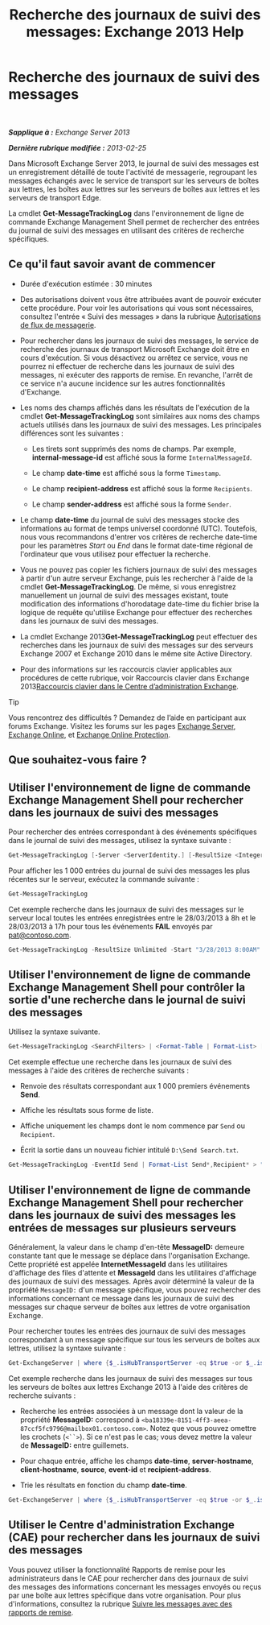 ﻿---
title: 'Recherche des journaux de suivi des messages: Exchange 2013 Help'
TOCTitle: Recherche des journaux de suivi des messages
ms:assetid: e1678327-bcd5-42d4-a363-67f33067fe9a
ms:mtpsurl: https://technet.microsoft.com/fr-fr/library/Bb124926(v=EXCHG.150)
ms:contentKeyID: 51407248
ms.date: 04/24/2018
mtps_version: v=EXCHG.150
ms.translationtype: HT
---

# Recherche des journaux de suivi des messages

 

_**Sapplique à :** Exchange Server 2013_

_**Dernière rubrique modifiée :** 2013-02-25_

Dans Microsoft Exchange Server 2013, le journal de suivi des messages est un enregistrement détaillé de toute l'activité de messagerie, regroupant les messages échangés avec le service de transport sur les serveurs de boîtes aux lettres, les boîtes aux lettres sur les serveurs de boîtes aux lettres et les serveurs de transport Edge.

La cmdlet **Get-MessageTrackingLog** dans l'environnement de ligne de commande Exchange Management Shell permet de rechercher des entrées du journal de suivi des messages en utilisant des critères de recherche spécifiques.

## Ce qu'il faut savoir avant de commencer

  - Durée d'exécution estimée : 30 minutes

  - Des autorisations doivent vous être attribuées avant de pouvoir exécuter cette procédure. Pour voir les autorisations qui vous sont nécessaires, consultez l'entrée « Suivi des messages » dans la rubrique [Autorisations de flux de messagerie](mail-flow-permissions-exchange-2013-help.md).

  - Pour rechercher dans les journaux de suivi des messages, le service de recherche des journaux de transport Microsoft Exchange doit être en cours d'exécution. Si vous désactivez ou arrêtez ce service, vous ne pourrez ni effectuer de recherche dans les journaux de suivi des messages, ni exécuter des rapports de remise. En revanche, l'arrêt de ce service n'a aucune incidence sur les autres fonctionnalités d'Exchange.

  - Les noms des champs affichés dans les résultats de l'exécution de la cmdlet **Get-MessageTrackingLog** sont similaires aux noms des champs actuels utilisés dans les journaux de suivi des messages. Les principales différences sont les suivantes :
    
      - Les tirets sont supprimés des noms de champs. Par exemple, **internal-message-id** est affiché sous la forme `InternalMessageId`.
    
      - Le champ **date-time** est affiché sous la forme `Timestamp`.
    
      - Le champ **recipient-address** est affiché sous la forme `Recipients`.
    
      - Le champ **sender-address** est affiché sous la forme `Sender`.

  - Le champ **date-time** du journal de suivi des messages stocke des informations au format de temps universel coordonné (UTC). Toutefois, nous vous recommandons d'entrer vos critères de recherche date-time pour les paramètres *Start* ou *End* dans le format date-time régional de l'ordinateur que vous utilisez pour effectuer la recherche.

  - Vous ne pouvez pas copier les fichiers journaux de suivi des messages à partir d'un autre serveur Exchange, puis les rechercher à l'aide de la cmdlet **Get-MessageTrackingLog**. De même, si vous enregistrez manuellement un journal de suivi des messages existant, toute modification des informations d'horodatage date-time du fichier brise la logique de requête qu'utilise Exchange pour effectuer des recherches dans les journaux de suivi des messages.

  - La cmdlet Exchange 2013**Get-MessageTrackingLog** peut effectuer des recherches dans les journaux de suivi des messages sur des serveurs Exchange 2007 et Exchange 2010 dans le même site Active Directory.

  - Pour des informations sur les raccourcis clavier applicables aux procédures de cette rubrique, voir Raccourcis clavier dans Exchange 2013[Raccourcis clavier dans le Centre d’administration Exchange](keyboard-shortcuts-in-the-exchange-admin-center-exchange-online-protection-help.md).

> [!TIP]
> Vous rencontrez des difficultés ? Demandez de l’aide en participant aux forums Exchange. Visitez les forums sur les pages <a href="https://go.microsoft.com/fwlink/p/?linkid=60612">Exchange Server</a>, <a href="https://go.microsoft.com/fwlink/p/?linkid=267542">Exchange Online</a>, et <a href="https://go.microsoft.com/fwlink/p/?linkid=285351">Exchange Online Protection</a>.


## Que souhaitez-vous faire ?

## Utiliser l'environnement de ligne de commande Exchange Management Shell pour rechercher dans les journaux de suivi des messages

Pour rechercher des entrées correspondant à des événements spécifiques dans le journal de suivi des messages, utilisez la syntaxe suivante :

```powershell
Get-MessageTrackingLog [-Server <ServerIdentity.] [-ResultSize <Integer> | Unlimited] [-Start <DateTime>] [-End <DateTime>] [-EventId <EventId>] [-InternalMessageId <InternalMessageId>] [-MessageId <MessageId>] [-MessageSubject <Subject>] [-Recipients <RecipientAddress1,RecipientAddress2...>] [-Reference <Reference>] [-Sender <SenderAddress>]
```

Pour afficher les 1 000 entrées du journal de suivi des messages les plus récentes sur le serveur, exécutez la commande suivante :

```powershell
Get-MessageTrackingLog
```

Cet exemple recherche dans les journaux de suivi des messages sur le serveur local toutes les entrées enregistrées entre le 28/03/2013 à 8h et le 28/03/2013 à 17h pour tous les événements **FAIL** envoyés par pat@contoso.com.

```powershell
Get-MessageTrackingLog -ResultSize Unlimited -Start "3/28/2013 8:00AM" -End "3/28/2013 5:00PM" -EventId "Fail" -Sender "pat@contoso.com"
```

## Utiliser l'environnement de ligne de commande Exchange Management Shell pour contrôler la sortie d'une recherche dans le journal de suivi des messages

Utilisez la syntaxe suivante.

```powershell
Get-MessageTrackingLog <SearchFilters> | <Format-Table | Format-List> [<FieldNames>] [<OutputFileOptions>]
```

Cet exemple effectue une recherche dans les journaux de suivi des messages à l'aide des critères de recherche suivants :

  - Renvoie des résultats correspondant aux 1 000 premiers événements **Send**.

  - Affiche les résultats sous forme de liste.

  - Affiche uniquement les champs dont le nom commence par `Send` ou `Recipient`.

  - Écrit la sortie dans un nouveau fichier intitulé `D:\Send Search.txt`.

<!-- end list -->

```powershell
Get-MessageTrackingLog -EventId Send | Format-List Send*,Recipient* > "D:\Send Search.txt"
```

## Utiliser l'environnement de ligne de commande Exchange Management Shell pour rechercher dans les journaux de suivi des messages les entrées de messages sur plusieurs serveurs

Généralement, la valeur dans le champ d'en-tête **MessageID:**  demeure constante tant que le message se déplace dans l'organisation Exchange. Cette propriété est appelée **InternetMessageId** dans les utilitaires d'affichage des files d'attente et **MessageId** dans les utilitaires d'affichage des journaux de suivi des messages. Après avoir déterminé la valeur de la propriété `MessageID:` d'un message spécifique, vous pouvez rechercher des informations concernant ce message dans les journaux de suivi des messages sur chaque serveur de boîtes aux lettres de votre organisation Exchange.

Pour rechercher toutes les entrées des journaux de suivi des messages correspondant à un message spécifique sur tous les serveurs de boîtes aux lettres, utilisez la syntaxe suivante :

```powershell
Get-ExchangeServer | where {$_.isHubTransportServer -eq $true -or $_.isMailboxServer -eq $true} | Get-MessageTrackingLog -MessageId <MessageID> | Select-Object <CommaSeparatedFieldNames> | Sort-Object -Property <FieldName>
```

Cet exemple recherche dans les journaux de suivi des messages sur tous les serveurs de boîtes aux lettres Exchange 2013 à l'aide des critères de recherche suivants :

  - Recherche les entrées associées à un message dont la valeur de la propriété **MessageID:**  correspond à `<ba18339e-8151-4ff3-aeea-87ccf5fc9796@mailbox01.contoso.com>`. Notez que vous pouvez omettre les crochets (`<``>`). Si ce n'est pas le cas; vous devez mettre la valeur de **MessageID:**  entre guillemets.

  - Pour chaque entrée, affiche les champs **date-time**, **server-hostname**, **client-hostname**, **source**, **event-id** et **recipient-address**.

  - Trie les résultats en fonction du champ **date-time**.

<!-- end list -->

```powershell
Get-ExchangeServer | where {$_.isHubTransportServer -eq $true -or $_.isMailboxServer -eq $true} | Get-MessageTrackingLog -MessageId ba18339e-8151-4ff3-aeea-87ccf5fc9796@mailbox01.contoso.com | Select-Object Timestamp,ServerHostname,ClientHostname,Source,EventId,Recipients | Sort-Object -Property Timestamp
```

## Utiliser le Centre d'administration Exchange (CAE) pour rechercher dans les journaux de suivi des messages

Vous pouvez utiliser la fonctionnalité Rapports de remise pour les administrateurs dans le CAE pour rechercher dans des journaux de suivi des messages des informations concernant les messages envoyés ou reçus par une boîte aux lettres spécifique dans votre organisation. Pour plus d'informations, consultez la rubrique [Suivre les messages avec des rapports de remise](track-messages-with-delivery-reports-exchange-2013-help.md).

